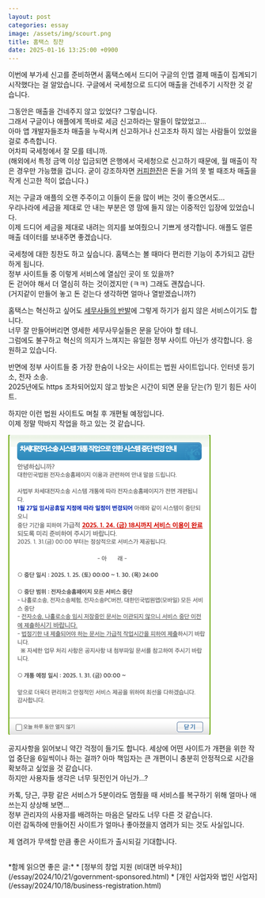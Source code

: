 ```yaml
---
layout: post
categories: essay
image: /assets/img/scourt.png
title: 홈택스 칭찬
date: 2025-01-16 13:25:00 +0900
---
```


이번에 부가세 신고를 준비하면서 홈택스에서 드디어 구글의 인앱 결제 매출이 집계되기 시작했다는 걸 알았습니다.
구글에서 국세청으로 드디어 매출을 건네주기 시작한 것 같습니다.

그동안은 매출을 건네주지 않고 있었다? 그렇습니다.  
그래서 구글이나 애플에게 똑바로 세금 신고하라는 말들이 많았었고...  
아마 앱 개발자들조차 매출을 누락시켜 신고하거나 신고조차 하지 않는 사람들이 있었을 걸로 추측합니다.  
어차피 국세청에서 잘 모를 테니까.  
(해외에서 특정 금액 이상 입금되면 은행에서 국세청으로 신고하기 때문에, 월 매출이 작은 경우만 가능했을 겁니다. 굳이 강조하자면 [커피한잔](https://withcoffee.app/)은 돈을 거의 못 벌 때조차 매출을 작게 신고한 적이 없습니다.)

저는 구글과 애플의 오랜 주주이고 이들이 돈을 많이 버는 것이 좋으면서도...   
우리나라에 세금을 제대로 안 내는 부분은 영 맘에 들지 않는 이중적인 입장에 있었습니다.  
이제 드디어 세금을 제대로 내려는 의지를 보여줬으니 기쁘게 생각합니다. 애플도 얼른 매출 데이터를 보내주면 좋겠습니다.

국세청에 대한 칭찬도 하고 싶습니다. 홈택스는 볼 때마다 편리한 기능이 추가되고 감탄하게 됩니다.  
정부 사이트들 중 이렇게 서비스에 열심인 곳이 또 있을까?  
돈 걷어야 해서 더 열심히 하는 것이겠지만 (ㅋㅋ) 그래도 괜찮습니다.  
(거지같이 만들어 놓고 돈 걷는다 생각하면 얼마나 열받겠습니까?)

홈택스는 혁신하고 싶어도 [세무사들의 반발](https://www.sejungilbo.com/news/articleView.html?idxno=44309)에 그렇게 하기가 쉽지 않은 서비스이기도 합니다.  
너무 잘 만들어버리면 영세한 세무사무실들은 문을 닫아야 할 테니.  
그럼에도 불구하고 혁신의 의지가 느껴지는 유일한 정부 사이트 아닌가 생각합니다. 응원하고 있습니다.

반면에 정부 사이트들 중 가장 한숨이 나오는 사이트는 법원 사이트입니다. 인터넷 등기소, 전자 소송.  
2025년에도 https 조차되어있지 않고 밤늦은 시간이 되면 문을 닫는(?) 믿기 힘든 사이트.

하지만 이런 법원 사이트도 며칠 후 개편될 예정입니다.  
이제 정말 막바지 작업을 하고 있는 것 같습니다.

![법원 사이트 개편](/assets/img/scourt.png)

공지사항을 읽어보니 약간 걱정이 들기도 합니다.
세상에 어떤 사이트가 개편을 위한 작업 중단을 6일씩이나 하는 걸까? 아마 책임자는 큰 개편이니 충분히 안정적으로 시간을 확보하고 싶었을 것 같습니다.  
하지만 사용자들 생각은 너무 뒷전인거 아닌가...?

카톡, 당근, 쿠팡 같은 서비스가 5분이라도 멈췄을 때 서비스를 복구하기 위해 얼마나 애쓰는지 상상해 보면...  
정부 관리자의 사용자를 배려하는 마음은 달라도 너무 다른 것 같습니다.  
이런 감독하에 만들어진 사이트가 얼마나 좋아졌을지 염려가 되는 것도 사실입니다.

제 염려가 무색할 만큼 좋은 사이트가 출시되길 기대합니다.  

<br>
*함께 읽으면 좋은 글:*
* [정부의 창업 지원 (비대면 바우처)](/essay/2024/10/21/government-sponsored.html)
* [개인 사업자와 법인 사업자](/essay/2024/10/18/business-registration.html)
